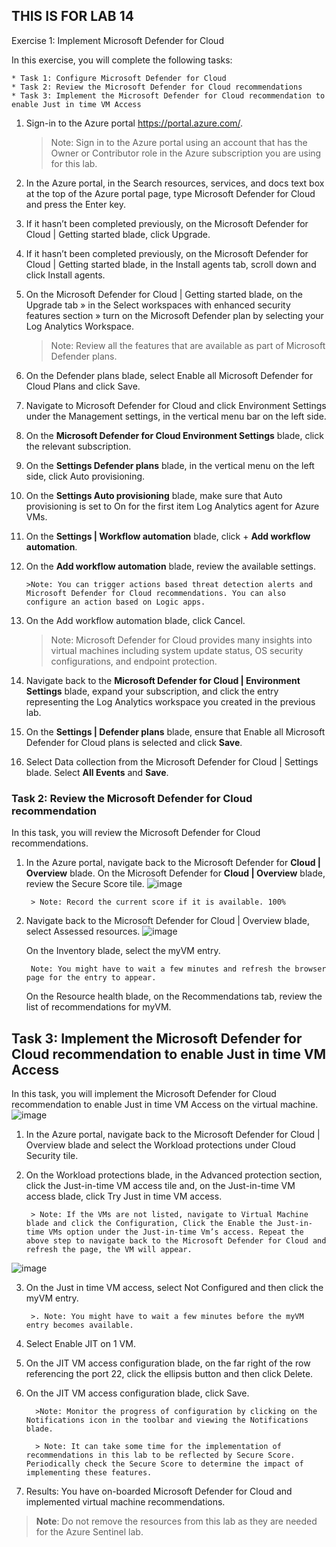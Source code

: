 ## THIS IS FOR LAB 14

Exercise 1: Implement Microsoft Defender for Cloud

In this exercise, you will complete the following tasks:

    * Task 1: Configure Microsoft Defender for Cloud
    * Task 2: Review the Microsoft Defender for Cloud recommendations
    * Task 3: Implement the Microsoft Defender for Cloud recommendation to enable Just in time VM Access


1. Sign-in to the Azure portal https://portal.azure.com/.

    > Note: Sign in to the Azure portal using an account that has the Owner or Contributor role in the Azure subscription you are using for this lab.

2. In the Azure portal, in the Search resources, services, and docs text box at the top of the Azure portal page, type Microsoft Defender for Cloud and press the Enter key.

3. If it hasn’t been completed previously, on the Microsoft Defender for Cloud | Getting started blade, click Upgrade.

4. If it hasn’t been completed previously, on the Microsoft Defender for Cloud | Getting started blade, in the Install agents tab, scroll down and click Install agents.

5. On the Microsoft Defender for Cloud | Getting started blade, on the Upgrade tab » in the Select workspaces with enhanced security features section » turn on the Microsoft Defender plan by selecting your Log Analytics Workspace.

    > Note: Review all the features that are available as part of Microsoft Defender plans.

6. On the Defender plans blade, select Enable all Microsoft Defender for Cloud Plans and click Save.

7. Navigate to Microsoft Defender for Cloud and click Environment Settings under the Management settings, in the vertical menu bar on the left side.
8. On the **Microsoft Defender for Cloud 	Environment Settings** blade, click the relevant subscription.
9. On the **Settings 	Defender plans** blade, in the vertical menu on the left side, click Auto provisioning.
10. On the **Settings 	Auto provisioning** blade, make sure that Auto provisioning is set to On for the first item Log Analytics agent for Azure VMs.

11. On the **Settings | Workflow automation** blade, click + **Add workflow automation**.

12. On the **Add workflow automation** blade, review the available settings.



        >Note: You can trigger actions based threat detection alerts and Microsoft Defender for Cloud recommendations. You can also configure an action based on Logic apps.

13.  On the Add workflow automation blade, click Cancel.

        >Note: Microsoft Defender for Cloud provides many insights into virtual machines including system update status, OS security configurations, and endpoint protection.

14. Navigate back to the **Microsoft Defender for Cloud | Environment Settings** blade, expand your subscription, and click the entry representing the Log Analytics workspace you created in the previous lab.

15. On the **Settings | Defender plans** blade, ensure that Enable all Microsoft Defender for Cloud plans is selected and click **Save**.

16. Select Data collection from the Microsoft Defender for Cloud | Settings blade. Select **All Events** and **Save**.

### Task 2: Review the Microsoft Defender for Cloud recommendation

 In this task, you will review the Microsoft Defender for Cloud recommendations.

1. In the Azure portal, navigate back to the Microsoft Defender for **Cloud | Overview** blade.
   On the Microsoft Defender for **Cloud | Overview** blade, review the Secure Score tile.
![image](https://user-images.githubusercontent.com/5245744/160163379-87f22ff4-6b67-4c96-9aa1-0487ca64430b.png)

        > Note: Record the current score if it is available. 100%

2. Navigate back to the Microsoft Defender for Cloud | Overview blade, select Assessed resources.
![image](https://user-images.githubusercontent.com/5245744/160163418-09e369c5-582b-491b-a49c-5f229375767d.png)

    On the Inventory blade, select the myVM entry.

        Note: You might have to wait a few minutes and refresh the browser page for the entry to appear.

    On the Resource health blade, on the Recommendations tab, review the list of recommendations for myVM.

## Task 3: Implement the Microsoft Defender for Cloud recommendation to enable Just in time VM Access

In this task, you will implement the Microsoft Defender for Cloud recommendation to enable Just in time VM Access on the virtual machine.
![image](https://user-images.githubusercontent.com/5245744/160163549-670b14e4-dece-4804-b578-75776a5b6fc9.png)

1. In the Azure portal, navigate back to the Microsoft Defender for Cloud | Overview blade and select the Workload protections under Cloud Security tile.

2. On the Workload protections blade, in the Advanced protection section, click the Just-in-time VM access tile and, on the Just-in-time VM access blade, click Try Just in time VM access.

        > Note: If the VMs are not listed, navigate to Virtual Machine blade and click the Configuration, Click the Enable the Just-in-time VMs option under the Just-in-time Vm’s access. Repeat the above step to navigate back to the Microsoft Defender for Cloud and refresh the page, the VM will appear.
![image](https://user-images.githubusercontent.com/5245744/160164420-7576dace-f7bd-4c43-a83c-8f1f9b7b498b.png)

3. On the Just in time VM access, select Not Configured and then click the myVM entry.

        >. Note: You might have to wait a few minutes before the myVM entry becomes available.

4. Select Enable JIT on 1 VM.

5. On the JIT VM access configuration blade, on the far right of the row referencing the port 22, click the ellipsis button and then click Delete.

6. On the JIT VM access configuration blade, click Save.

         >Note: Monitor the progress of configuration by clicking on the Notifications icon in the toolbar and viewing the Notifications blade.

         > Note: It can take some time for the implementation of recommendations in this lab to be reflected by Secure Score. Periodically check the Secure Score to determine the impact of implementing these features.

7. Results: You have on-boarded Microsoft Defender for Cloud and implemented virtual machine recommendations.

 >**Note**: Do not remove the resources from this lab as they are needed for the Azure Sentinel lab.
